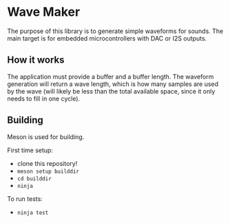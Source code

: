 # Wave Maker

The purpose of this library is to generate simple waveforms for sounds.  The main target is for embedded microcontrollers with DAC or I2S outputs.

## How it works

The application must provide a buffer and a buffer length.  The waveform generation will return a wave length, which is how many samples are used by the wave (will likely be less than the total available space, since it only needs to fill in one cycle).

## Building

Meson is used for building.  

First time setup:

- clone this repository!
- `meson setup builddir`
- `cd builddir`
- `ninja`


To run tests:

- `ninja test`